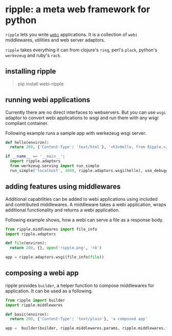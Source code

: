 ripple: a meta web framework for python
======

`ripple` lets you write [`webi`](https://github.com/web-i/webi) applications. It is a collection of `webi` middlewares, utilities and web server adaptors.

`ripple` takes everything it can from clojure's `ring`, perl's `plack`, python's `werkezeug` and ruby's `rack`.

## installing ripple

> pip install webi-ripple

## running webi applications

Currently there are no direct interfaces to webservers. But you can use `wsgi` adaptor to convert webi applications to wsgi and run them with any wsgi compliant container.

Following example runs a sample app with werkezeug wsgi server.

```python
def hello(environ):
  return 200, {'Content-Type': 'text/html'}, '<h3>Hello, from Ripple.</h3>'

if __name__ == '__main__':
  import ripple.adaptors
  from werkzeug.serving import run_simple
  run_simple('localhost', 4000, ripple.adaptors.wsgi(hello), use_debugger=True, use_reloader=True)
```

## adding features using middlewares

Additional capabilities can be added to webi applications using included and contributed middlewares. A middleware takes a webi application, wraps additional functionality and returns a webi application.

Following example shows, how a webi can serve a file as a response body.
```python
from ripple.middlewares import file_info
import ripple.adaptors

def file(environ):
  return 200, {}, open('ripple.png', 'rb')

app = ripple.adaptors.wsgi(file_info(file))
```
## composing a webi app

ripple provides `builder`, a helper function to compose middlewares for application. It can be used as a following.

```python
from ripple import builder
import ripple.middlewares

def basic(environ):
  return 200, {'Content-Type': 'text/plain'}, 'a composed app'

app =  builder(builder, ripple.middlewares.params, ripple.middlewares.file_info, ripple.middlewares.static)
```

